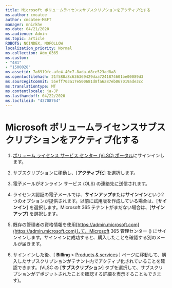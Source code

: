 ```yaml
---
title: Microsoft ボリュームライセンスサブスクリプションをアクティブ化する
ms.author: cmcatee
author: cmcatee-MSFT
manager: mnirkhe
ms.date: 04/21/2020
ms.audience: Admin
ms.topic: article
ROBOTS: NOINDEX, NOFOLLOW
localization_priority: Normal
ms.collection: Adm_O365
ms.custom:
- "481"
- "1500028"
ms.assetid: 7a6919fc-afe4-40c7-8ada-d8ce523ad8a8
ms.openlocfilehash: 21f580a8c636369429daa7241874601be00089d3
ms.sourcegitcommit: 55eff703a17e500681d8fa6a87eb067019ade3cc
ms.translationtype: MT
ms.contentlocale: ja-JP
ms.lasthandoff: 04/22/2020
ms.locfileid: "43708764"
---
```

# <a name="activating-a-microsoft-volume-license-subscription"></a>Microsoft ボリュームライセンスサブスクリプションをアクティブ化する

1. [ボリューム ライセンス サービス センター (VLSC) ポータル](https://go.microsoft.com/fwlink/p/?LinkId=329762)にサインインします。

2. サブスクリプションに移動し、[**アクティブ化**] を選択します。

3. 電子メールがオンライン サービス (OLS) の連絡先に送信されます。

4. ライセンス認証の電子メールでは、**サインアップ**または**サインイン**という2つのオプションが提供されます。以前に試用版を作成している場合は、[**サインイン**] を選択します。Microsoft 365 テナントがまだない場合は、[**サインアップ**] を選択します。

5. 既存の管理者の資格情報を使用[https://admin.microsoft.com](https://admin.microsoft.com)して、Microsoft 365 管理センター () にサインインします。サインインに成功すると、購入したことを確認する別のメールが届きます。

6. サインインした後、[ **Billing** \> [Products & services](https://go.microsoft.com/fwlink/p/?linkid=842054) ] ページに移動して、購入したサブスクリプションがテナント内でアクティブ化されていることを確認できます。(VLSC の [**サブスクリプション**] タブを選択して、サブスクリプションがデポジットされたことを確認する詳細を表示することもできます)。